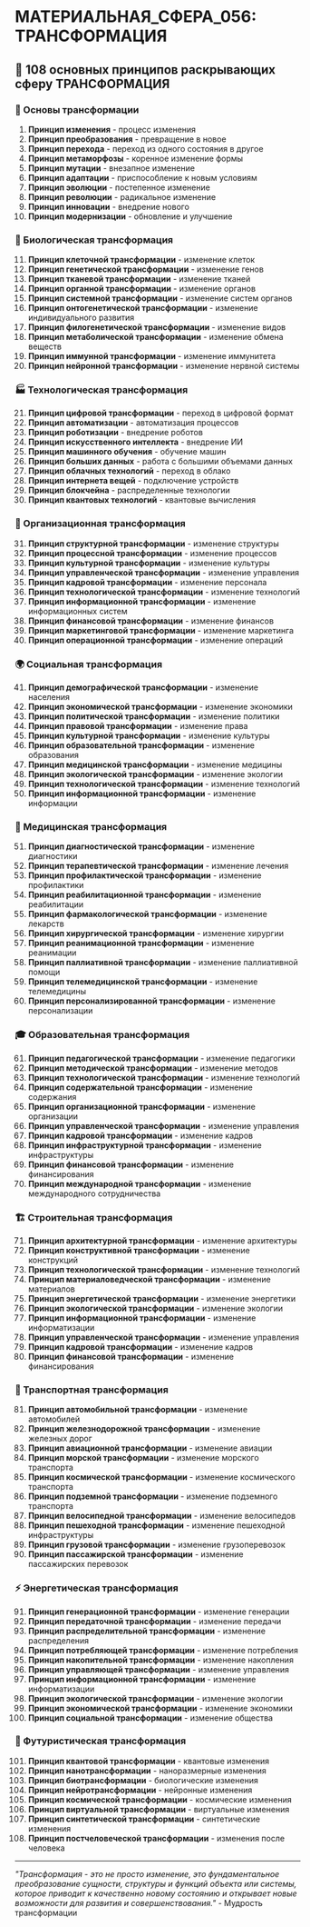 # МАТЕРИАЛЬНАЯ_СФЕРА_056: ТРАНСФОРМАЦИЯ

## 🌟 108 основных принципов раскрывающих сферу ТРАНСФОРМАЦИЯ

### 🔄 Основы трансформации

1. **Принцип изменения** - процесс изменения
2. **Принцип преобразования** - превращение в новое
3. **Принцип перехода** - переход из одного состояния в другое
4. **Принцип метаморфозы** - коренное изменение формы
5. **Принцип мутации** - внезапное изменение
6. **Принцип адаптации** - приспособление к новым условиям
7. **Принцип эволюции** - постепенное изменение
8. **Принцип революции** - радикальное изменение
9. **Принцип инновации** - внедрение нового
10. **Принцип модернизации** - обновление и улучшение

### 🧬 Биологическая трансформация

11. **Принцип клеточной трансформации** - изменение клеток
12. **Принцип генетической трансформации** - изменение генов
13. **Принцип тканевой трансформации** - изменение тканей
14. **Принцип органной трансформации** - изменение органов
15. **Принцип системной трансформации** - изменение систем органов
16. **Принцип онтогенетической трансформации** - изменение индивидуального развития
17. **Принцип филогенетической трансформации** - изменение видов
18. **Принцип метаболической трансформации** - изменение обмена веществ
19. **Принцип иммунной трансформации** - изменение иммунитета
20. **Принцип нейронной трансформации** - изменение нервной системы

### 🏭 Технологическая трансформация

21. **Принцип цифровой трансформации** - переход в цифровой формат
22. **Принцип автоматизации** - автоматизация процессов
23. **Принцип роботизации** - внедрение роботов
24. **Принцип искусственного интеллекта** - внедрение ИИ
25. **Принцип машинного обучения** - обучение машин
26. **Принцип больших данных** - работа с большими объемами данных
27. **Принцип облачных технологий** - переход в облако
28. **Принцип интернета вещей** - подключение устройств
29. **Принцип блокчейна** - распределенные технологии
30. **Принцип квантовых технологий** - квантовые вычисления

### 🏢 Организационная трансформация

31. **Принцип структурной трансформации** - изменение структуры
32. **Принцип процессной трансформации** - изменение процессов
33. **Принцип культурной трансформации** - изменение культуры
34. **Принцип управленческой трансформации** - изменение управления
35. **Принцип кадровой трансформации** - изменение персонала
36. **Принцип технологической трансформации** - изменение технологий
37. **Принцип информационной трансформации** - изменение информационных систем
38. **Принцип финансовой трансформации** - изменение финансов
39. **Принцип маркетинговой трансформации** - изменение маркетинга
40. **Принцип операционной трансформации** - изменение операций

### 🌍 Социальная трансформация

41. **Принцип демографической трансформации** - изменение населения
42. **Принцип экономической трансформации** - изменение экономики
43. **Принцип политической трансформации** - изменение политики
44. **Принцип правовой трансформации** - изменение права
45. **Принцип культурной трансформации** - изменение культуры
46. **Принцип образовательной трансформации** - изменение образования
47. **Принцип медицинской трансформации** - изменение медицины
48. **Принцип экологической трансформации** - изменение экологии
49. **Принцип технологической трансформации** - изменение технологий
50. **Принцип информационной трансформации** - изменение информации

### 🏥 Медицинская трансформация

51. **Принцип диагностической трансформации** - изменение диагностики
52. **Принцип терапевтической трансформации** - изменение лечения
53. **Принцип профилактической трансформации** - изменение профилактики
54. **Принцип реабилитационной трансформации** - изменение реабилитации
55. **Принцип фармакологической трансформации** - изменение лекарств
56. **Принцип хирургической трансформации** - изменение хирургии
57. **Принцип реанимационной трансформации** - изменение реанимации
58. **Принцип паллиативной трансформации** - изменение паллиативной помощи
59. **Принцип телемедицинской трансформации** - изменение телемедицины
60. **Принцип персонализированной трансформации** - изменение персонализации

### 🎓 Образовательная трансформация

61. **Принцип педагогической трансформации** - изменение педагогики
62. **Принцип методической трансформации** - изменение методов
63. **Принцип технологической трансформации** - изменение технологий
64. **Принцип содержательной трансформации** - изменение содержания
65. **Принцип организационной трансформации** - изменение организации
66. **Принцип управленческой трансформации** - изменение управления
67. **Принцип кадровой трансформации** - изменение кадров
68. **Принцип инфраструктурной трансформации** - изменение инфраструктуры
69. **Принцип финансовой трансформации** - изменение финансирования
70. **Принцип международной трансформации** - изменение международного сотрудничества

### 🏗️ Строительная трансформация

71. **Принцип архитектурной трансформации** - изменение архитектуры
72. **Принцип конструктивной трансформации** - изменение конструкций
73. **Принцип технологической трансформации** - изменение технологий
74. **Принцип материаловедческой трансформации** - изменение материалов
75. **Принцип энергетической трансформации** - изменение энергетики
76. **Принцип экологической трансформации** - изменение экологии
77. **Принцип информационной трансформации** - изменение информатизации
78. **Принцип управленческой трансформации** - изменение управления
79. **Принцип кадровой трансформации** - изменение кадров
80. **Принцип финансовой трансформации** - изменение финансирования

### 🚗 Транспортная трансформация

81. **Принцип автомобильной трансформации** - изменение автомобилей
82. **Принцип железнодорожной трансформации** - изменение железных дорог
83. **Принцип авиационной трансформации** - изменение авиации
84. **Принцип морской трансформации** - изменение морского транспорта
85. **Принцип космической трансформации** - изменение космического транспорта
86. **Принцип подземной трансформации** - изменение подземного транспорта
87. **Принцип велосипедной трансформации** - изменение велосипедов
88. **Принцип пешеходной трансформации** - изменение пешеходной инфраструктуры
89. **Принцип грузовой трансформации** - изменение грузоперевозок
90. **Принцип пассажирской трансформации** - изменение пассажирских перевозок

### ⚡ Энергетическая трансформация

91. **Принцип генерационной трансформации** - изменение генерации
92. **Принцип передаточной трансформации** - изменение передачи
93. **Принцип распределительной трансформации** - изменение распределения
94. **Принцип потребляющей трансформации** - изменение потребления
95. **Принцип накопительной трансформации** - изменение накопления
96. **Принцип управляющей трансформации** - изменение управления
97. **Принцип информационной трансформации** - изменение информатизации
98. **Принцип экологической трансформации** - изменение экологии
99. **Принцип экономической трансформации** - изменение экономики
100. **Принцип социальной трансформации** - изменение общества

### 🔮 Футуристическая трансформация

101. **Принцип квантовой трансформации** - квантовые изменения
102. **Принцип нанотрансформации** - наноразмерные изменения
103. **Принцип биотрансформации** - биологические изменения
104. **Принцип нейротрансформации** - нейронные изменения
105. **Принцип космической трансформации** - космические изменения
106. **Принцип виртуальной трансформации** - виртуальные изменения
107. **Принцип синтетической трансформации** - синтетические изменения
108. **Принцип постчеловеческой трансформации** - изменения после человека

---

*"Трансформация - это не просто изменение, это фундаментальное преобразование сущности, структуры и функций объекта или системы, которое приводит к качественно новому состоянию и открывает новые возможности для развития и совершенствования."* - Мудрость трансформации
